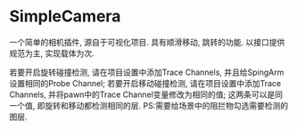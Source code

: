 # SimpleCamera
一个简单的相机插件, 源自于可视化项目.
具有顺滑移动, 跳转的功能.
以接口提供规范为主, 实现载体为次.

若要开启旋转碰撞检测, 请在项目设置中添加Trace Channels, 并且给SpingArm设置相同的Probe Channel;
若要开启移动碰撞检测, 请在项目设置中添加Trace Channels, 并将pawn中的Trace Channel变量修改为相同的值;
这两条可以是同一个值, 即旋转和移动都检测相同的层.
PS:需要给场景中的阻拦物勾选需要检测的图层.
